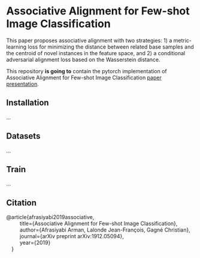 # Associative Alignment for Few-shot Image Classification
This paper proposes associative alignment with two strategies: 1) a metric-learning loss for minimizing the distance between related base samples and the centroid of novel instances in the feature space, and 2) a conditional adversarial alignment loss based on the Wasserstein distance.


  

This repository **is going to** contain the pytorch implementation of Associative Alignment for Few-shot Image Classification [paper](https://arxiv.org/abs/1912.05094) [presentation](https://github.com/ArmanAfrasiyabi/associative-alignment-fs/blob/master/Associative%20Alignmentfor%20Few-Shot%20Image%20Classification.pdf).



 
## Installation
...


## Datasets
...


## Train 
...







## Citation
@article{afrasiyabi2019associative,\
  	&emsp; &emsp; title={Associative Alignment for Few-shot Image Classification},\
  	&emsp; &emsp; author={Afrasiyabi Arman, Lalonde Jean-François, Gagné Christian}, \
  	&emsp; &emsp; journal={arXiv preprint arXiv:1912.05094}, \
  	&emsp; &emsp; year={2019} \
&emsp;}
